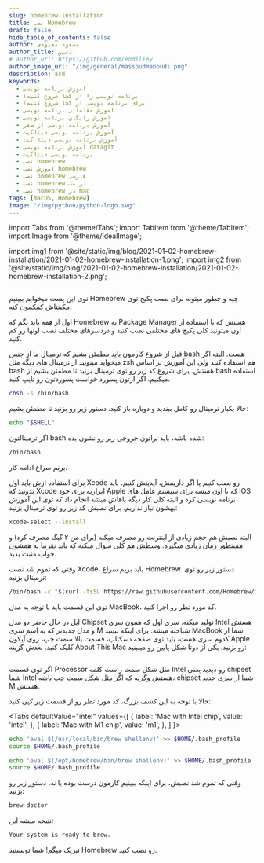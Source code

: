 ```yaml
---
slug: homebrew-installation
title: نصب Homebrew
draft: false
hide_table_of_contents: false
author: مسعود معبودی
author_title: ادمین
# author_url: https://github.com/endiliey
author_image_url: "/img/general/massoudmaboudi.png"
description: asd
keywords: 
  - اموزش برنامه نویسی
  - برنامه نویسی را از کجا شروع کنیم؟
  - برای برنامه نویسی از کجا شروع کنیم؟
  - اموزش مقدماتی برنامه نویسی
  - اموزش رایگان برنامه نویسی
  - آموزش برنامه نویسی از صفر
  - آموزش برنامه نویسی دیتاگیت
  - آموزش برنامه نویسی دیتا گیت
  - آموزش برنامه نویسی datagit
  - برنامه نویسی دیتاگیت
  - نصب homebrew
  - اموزش نصب homebrew
  - نصب homebrew فارسی
  - نصب homebrew در مک
  - نصب homebrew در mac
tags: [macOS, Homebrew]
image: "/img/python/python-logo.svg"
---
```

import Tabs from '@theme/Tabs';
import TabItem from '@theme/TabItem';
import Image from '@theme/IdealImage';

import img1 from '@site/static/img/blog/2021-01-02-homebrew-installation/2021-01-02-homebrew-installation-1.png';
import img2 from '@site/static/img/blog/2021-01-02-homebrew-installation/2021-01-02-homebrew-installation-2.png';

<div className="col padding-vert--lg">
    <Image img={img1} />
</div>

توی این پست میخوایم ببینیم Homebrew چیه و چطور میتونه برای نصب پکیج توی مکینتاش کمکمون کنه.

<!--truncate-->

اول از همه باید بگم که Homebrew یه Package Manager هستش که با استفاده از اون میتونید کلی پکیج های مختلفی نصب کنید و دردسرهای مختلف نصب اونها رو کم کنید.

قبل از شروع کارمون باید مطمئن بشیم که ترمینال ما از جنس bash هست. البته اگر میخواید میتونید از ترمینال های دیگه مثل zsh هم استفاده کنید ولی این آموزش بر اساس bash هستش. برای شروع کد زیر رو توی ترمینال بزنید تا مطمئن بشیم از bash استفاده میکنیم. اگر ازتون پسورد خواست پسوردتون رو تایپ کنید.

```bash title="Terminal"
chsh -s /bin/bash
```

حالا یکبار ترمینال رو کامل ببندید و دوباره باز کنید. دستور زیر رو بزنید تا مطمئن بشیم:

```bash title="Terminal"
echo "$SHELL"
```

اگر ترمینالتون bash شده باشه، باید براتون خروجی زیر رو نشون بده:

```bash title="Terminal"
/bin/bash
```

بریم سراغ ادامه کار.

برای استفاده ازش باید اول Xcode رو نصب کنیم یا اگر داریمش، آپدیتش کنیم. باید بدونید که Xcode ابزاریه برای خود Apple که با اون میشه برای سیستم عامل های iOS برنامه نویسی کرد و البته کلی کار دیگه باهاش میشه انجام داد که توی این آموزش بهشون نیاز نداریم. برای نصبش کد زیر رو توی ترمینال بزنید:

```bash title="Terminal"
xcode-select --install
```

البته نصبش هم حجم زیادی از اینترنت رو مصرف میکنه (برای من ۲ گیگ مصرف کرد) و همینطور زمان زیادی میگیره. وسطش هم کلی سوال میکنه که باید تقریبا به همشون جواب مثبت بدید.

وقتی که تموم شد نصب Xcode، باید بریم سراغ Homebrew. دستور زیر رو توی ترمینال بزنید:

```bash  title="Terminal"
/bin/bash -c "$(curl -fsSL https://raw.githubusercontent.com/Homebrew/install/HEAD/install.sh)"
```

توی این قسمت باید با توجه به مدل MacBook، کد مورد نظر رو اجرا کنید.

اپل در حال حاضر دو مدل Chipset تولید میکنه. سری اول که همون سری Intel هستش و مدل جدیدتر که به اسم سری M شناخته میشه. برای اینکه ببینید MacBook شما از کدوم سری هست، باید توی صفحه دسکتاپ، قسمت بالا سمت چپ، روی آیکون Apple کلیک کنید. بعدش گزینه About This Mac رو بزنید. یکی از دوتا شکل پایین رو میبینید:

<div className="col padding-vert--lg">
    <Image img={img2} />
</div>

اگر توی قسمت Processor مثل شکل سمت راست کلمه Intel رو دیدید یعنی chipset شما Intel هستش وگرنه که اگر مثل شکل سمت چپ باشه، chipset شما از سری جدید M هستش.

حالا با توجه به این کشف بزرگ، کد مورد نظر رو از قسمت زیر کپی کنید:

<Tabs
  defaultValue="intel"
  values={[
    { label: 'Mac with Intel chip', value: 'intel', },
    { label: 'Mac with M1 chip', value: 'm1', },
  ]
}>

<TabItem value="intel">

```bash title="Terminal"
echo 'eval $(/usr/local/bin/brew shellenv)' >> $HOME/.bash_profile
source $HOME/.bash_profile
```

</TabItem>
<TabItem value="m1">

```bash title="Terminal"
echo 'eval $(/opt/homebrew/bin/brew shellenv)' >> $HOME/.bash_profile
source $HOME/.bash_profile
```

</TabItem>
</Tabs>

وقتی که تموم شد نصبش، برای اینکه ببینیم کارمون درست بوده یا نه، دستور زیر رو بزنید:

```bash  title="Terminal"
brew doctor
```

نتیجه میشه این:

```bash  title="Terminal"
Your system is ready to brew.
```

تبریک میگم!‌ شما تونستید Homebrew رو نصب کنید.
